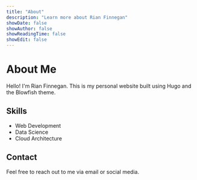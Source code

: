 ```yaml
---
title: "About"
description: "Learn more about Rian Finnegan"
showDate: false
showAuthor: false
showReadingTime: false
showEdit: false
---
```


# About Me

Hello! I'm Rian Finnegan. This is my personal website built using Hugo and the Blowfish theme.

## Skills

- Web Development
- Data Science  
- Cloud Architecture

## Contact

Feel free to reach out to me via email or social media.
